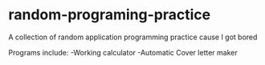 # random-programing-practice
A collection of random application programming practice cause I got bored

Programs include:
-Working calculator
-Automatic Cover letter maker
